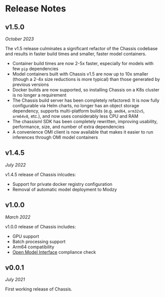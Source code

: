 # Release Notes

## v1.5.0
*October 2023*

The v1.5 release culminates a significant refactor of the Chassis codebase and results in faster build times and smaller, faster model containers.

 * Container build times are now 2-5x faster, especially for models with few `pip` dependencies
 * Model containers built with Chassis v1.5 are now up to 10x smaller (though a 2-4x size reductions is more typical) than those generated by previous versions
 * Docker builds are now supported, so installing Chassis on a K8s cluster is no longer a requirement
 * The Chassis build server has been completely refactored: It is now fully configurable via Helm charts, no longer has an object storage dependency, supports multi-platform builds (e.g. `amd64`, `arm32v5`, `arm64v8`, etc.), and now uses considerably less CPU and RAM
 * The chassisml SDK has been completely rewritten, improving usability, performance, size, and number of extra dependencies
 * A convenience OMI client is now available that makes it easier to run inferences through OMI model containers


## v1.4.5
*July 2022*

v1.4.5 release of Chassis inlcudes:

* Support for private docker registry configuration
* Removal of automatic model deployment to Modzy

## v1.0.0
*March 2022*

v1.0.0 release of Chassis includes:

* GPU support
* Batch processing support 
* Arm64 compatibility
* [Open Model Interface](https://openmodel.ml) compliance check

## v0.0.1
*July 2021*

First working release of Chassis.
